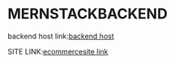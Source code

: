 # MERNSTACKBACKEND
backend host link:[backend host](https://mernstackappbackend-krkq.onrender.com)


SITE LINK:[ecommercesite link](https://tangerine-dusk-bfdb64.netlify.app)
